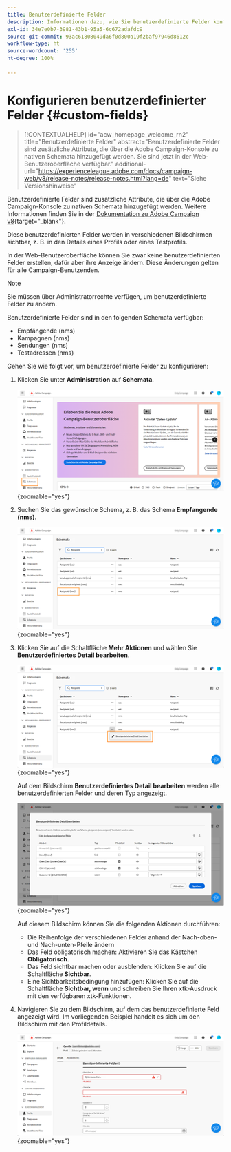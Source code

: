 ```yaml
---
title: Benutzerdefinierte Felder
description: Informationen dazu, wie Sie benutzerdefinierte Felder konfigurieren können
exl-id: 34e7e0b7-3981-43b1-95a5-6c672adafdc9
source-git-commit: 93ac61808049da6f0d800a19f2baf97946d8612c
workflow-type: ht
source-wordcount: '255'
ht-degree: 100%

---
```


# Konfigurieren benutzerdefinierter Felder {#custom-fields}

>[!CONTEXTUALHELP]
>id="acw_homepage_welcome_rn2"
>title="Benutzerdefinierte Felder"
>abstract="Benutzerdefinierte Felder sind zusätzliche Attribute, die über die Adobe Campaign-Konsole zu nativen Schemata hinzugefügt werden. Sie sind jetzt in der Web-Benutzeroberfläche verfügbar."
>additional-url="https://experienceleague.adobe.com/docs/campaign-web/v8/release-notes/release-notes.html?lang=de" text="Siehe Versionshinweise"



Benutzerdefinierte Felder sind zusätzliche Attribute, die über die Adobe Campaign-Konsole zu nativen Schemata hinzugefügt werden. Weitere Informationen finden Sie in der [Dokumentation zu Adobe Campaign v8](https://experienceleague.adobe.com/docs/campaign/campaign-v8/developer/shemas-forms/extend-schema.html?lang=de){target="_blank"}.

Diese benutzerdefinierten Felder werden in verschiedenen Bildschirmen sichtbar, z. B. in den Details eines Profils oder eines Testprofils.

In der Web-Benutzeroberfläche können Sie zwar keine benutzerdefinierten Felder erstellen, dafür aber ihre Anzeige ändern. Diese Änderungen gelten für alle Campaign-Benutzenden.

>[!NOTE]
>
>Sie müssen über Administratorrechte verfügen, um benutzerdefinierte Felder zu ändern.

Benutzerdefinierte Felder sind in den folgenden Schemata verfügbar:

* Empfängende (nms)
* Kampagnen (nms)
* Sendungen (nms)
* Testadressen (nms)

Gehen Sie wie folgt vor, um benutzerdefinierte Felder zu konfigurieren:

1. Klicken Sie unter **Administration** auf **Schemata**.

   ![](assets/custom-fields.png){zoomable="yes"}

1. Suchen Sie das gewünschte Schema, z. B. das Schema **Empfangende (nms)**.

   ![](assets/custom-fields2.png){zoomable="yes"}

1. Klicken Sie auf die Schaltfläche **Mehr Aktionen** und wählen Sie **Benutzerdefiniertes Detail bearbeiten**.

   ![](assets/custom-fields3.png){zoomable="yes"}

   Auf dem Bildschirm **Benutzerdefiniertes Detail bearbeiten** werden alle benutzerdefinierten Felder und deren Typ angezeigt.

   ![](assets/custom-fields4.png){zoomable="yes"}

   Auf diesem Bildschirm können Sie die folgenden Aktionen durchführen:

   * Die Reihenfolge der verschiedenen Felder anhand der Nach-oben- und Nach-unten-Pfeile ändern
   * Das Feld obligatorisch machen: Aktivieren Sie das Kästchen **Obligatorisch**.
   * Das Feld sichtbar machen oder ausblenden: Klicken Sie auf die Schaltfläche **Sichtbar**.
   * Eine Sichtbarkeitsbedingung hinzufügen: Klicken Sie auf die Schaltfläche **Sichtbar, wenn** und schreiben Sie Ihren xtk-Ausdruck mit den verfügbaren xtk-Funktionen.

1. Navigieren Sie zu dem Bildschirm, auf dem das benutzerdefinierte Feld angezeigt wird. Im vorliegenden Beispiel handelt es sich um den Bildschirm mit den Profildetails.

   ![](assets/custom-fields5.png){zoomable="yes"}
